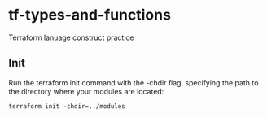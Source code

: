 # tf-types-and-functions

Terraform lanuage construct practice

## Init

Run the terraform init command with the -chdir flag, specifying the path to the directory where your modules are located:
```
terraform init -chdir=../modules
```
